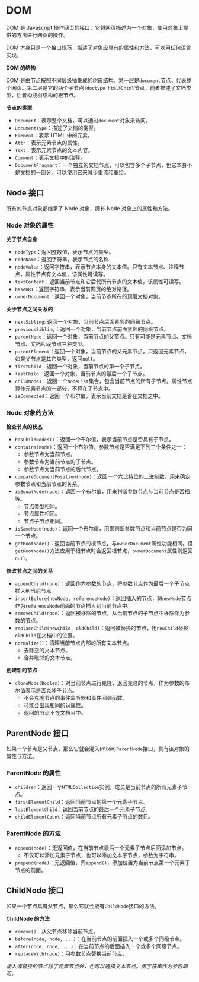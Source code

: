 # DOM

DOM 是 Javascript 操作网页的接口，它将网页描述为一个对象，使用对象上提供的方法进行网页的操作。

DOM 本身只是一个接口规范，描述了对象应具有的属性和方法，可以用任何语言实现。

**DOM 的结构**  

DOM 是由节点按照不同层级抽象成的树形结构。第一层是`document`节点，代表整个网页。第二层是它的两个子节点`!doctype html`和`html`节点，前者描述了文档类型，后者构成树结构的根节点。

**节点的类型**

- `Document`：表示整个文档，可以通过`document`对象来访问。
- `DocumentType`：描述了文档的类型。
- `Element`：表示 HTML 中的元素。
- `Attr`：表示元素节点的属性。
- `Text`：表示元素节点的文本内容。
- `Comment`：表示文档中的注释。
- `DocumentFragment`：一个独立的文档节点，可以包含多个子节点，但它本身不是文档的一部分。可以使用它来减少重流和重绘。

## Node 接口

所有的节点对象都继承了 Node 对象，拥有 Node 对象上的属性和方法。

### Node 对象的属性

**关于节点自身**

- `nodeType`：返回整数值，表示节点的类型。
- `nodeName`：返回字符串，表示节点的名称
- `nodeValue`：返回字符串，表示节点本身的文本值。只有文本节点、注释节点，属性节点有文本值，该属性可读写。
- `textContent`：返回当前节点和它后代所有节点的文本值，该属性可读写。
- `baseURI`：返回字符串，表示当前网页的绝对路径。
- `ownerDocument`：返回一个对象，当前节点所在的顶层文档对象。

**关于节点之间关系的**

- `nextSibling`: 返回一个对象，当前节点后面紧邻的同级节点。
- `previousSibling`：返回一个对象，当前节点前面紧邻的同级节点。
- `parentNode`：返回一个对象，当前节点的父节点。只有可能是元素节点、文档节点、文档片段节点三种类型。
- `parentElement`：返回一个对象，当前节点的父元素节点。只返回元素节点，如果父节点是其它类型，返回`null`。
- `firstChild`：返回一个对象，当前节点的第一个子节点。
- `lastChild`：返回一个对象，当前节点的最后一个子节点。
- `childNodes`：返回一个`NodeList`集合，包含当前节点的所有子节点。属性节点算作元素节点的一部分，不算在子节点中。
- `isConnected`：返回一个布尔值，表示当前文档是否在文档之中。

### Node 对象的方法

**检查节点的状态**

- `hasChildNodes()`：返回一个布尔值，表示当前节点是否具有子节点。
- `contains(node)`：返回一个布尔值，参数节点是否满足下列三个条件之一：
    - 参数节点为当前节点。
    - 参数节点为当前节点的子节点。
    - 参数节点为当前节点的后代节点。
- `compareDocumentPosition(node)`：返回一个六比特位的二进制数，用来确定参数节点和当前节点的关系。
- `isEqualNode(node)`：返回一个布尔值，用来判断参数节点与当前节点是否相等。
    - 节点类型相同。
    - 节点属性相同。
    - 节点子节点相同。
- `isSameNode(node)`：返回一个布尔值，用来判断参数节点和当前节点是否为同一个节点。
- `getRootNode()`：返回当前节点的根节点，与`ownerDocument`属性功能相同。但`getRootNode()`方法应用于根节点时会返回根节点，`ownerDocument`属性则返回`null`。

**修改节点之间的关系**

- `appendChild(node)`：返回作为参数的节点，将参数节点作为最后一个子节点插入到当前节点。
- `insertBefore(newNode, referenceNode)`：返回插入的节点，将`newNode`节点作为`referenceNode`前面的节点插入到当前节点中。
- `removeChild(node)`：返回被移除的节点，从当前节点的子节点中移除作为参数的节点。
- `replaceChild(newChild, oldChild)`：返回被替换的节点，用`newChild`替换`oldChild`在文档中的位置。
- `normalize()`：清理当前节点内部的所有文本节点。
    - 去除空的文本节点。
    - 合并毗邻的文本节点。

**创建新的节点**

- `cloneNode(Boolen)`：对当前节点进行克隆，返回克隆的节点，作为参数的布尔值表示是否克隆子节点。
    - 不会克隆节点的事件监听器和事件回调函数。
    - 可能会出现相同的`id`属性。
    - 返回的节点不在文档当中。

## ParentNode 接口

如果一个节点是父节点，那么它就会混入(mixin)`ParentNode`接口，具有该对象的属性与方法。

### ParentNode 的属性

- `children`：返回一个`HTMLCollection`实例，成员是当前节点的所有元素子节点。
- `firstElementChild`：返回当前节点的第一个元素子节点。
- `lastElementChild`：返回当前节点的最后一个元素子节点。
- `childElementCount`：返回当前节点所有元素子节点的数目。

### ParentNode 的方法

- `append(node)`：无返回值，在当前节点最后一个元素子节点后面添加节点。
    - 不仅可以添加元素子节点，也可以添加文本子节点，参数为字符串。
- `prepend(node)`：无返回值，同`append()`，添加位置为当前节点第一个元素子节点的前面。

## ChildNode 接口

如果一个节点具有父节点，那么它就会拥有`ChildNode`接口的方法。

**ChildNode 的方法**

- `remove()`：从父节点移除当前节点。
- `before(node, node, ...)`：在当前节点的前面插入一个或多个同级节点。
- `after(node, node, ...)`：在当前节点的后面插入一个或多个同级节点。
- `replaceWith(node)`：用参数节点替换当前节点。

*插入或替换的节点除了元素节点外，也可以选择文本节点。用字符串作为参数即可。*